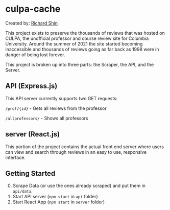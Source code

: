 # culpa-cache

Created by: [Richard Shin](https://www.rshin.dev/)

This project exists to preserve the thousands of reviews that was hosted on CULPA, the unofficial professor and course review site for Columbia University. Around the summer of 2021 the site started becoming inaccessible and thousands of reviews going as far back as 1998 were in danger of being lost forever. 

This project is broken up into three parts: the Scraper, the API, and the Server.


## API (Express.js)

This API server currently supports two GET requests:

`/prof/{id}` - Gets all reviews from the professor

`/allprofessors/` - Shows all professors

## server (React.js)

This portion of the project contains the actual front end server where users can view and search through reviews in an easy to use, responsive interface.

## Getting Started

0. Scrape Data (or use the ones already scraped) and put them in `api/data`.
1. Start API server (`npm start` in `api` folder)
2. Start React App (`npm start` in `server` folder)